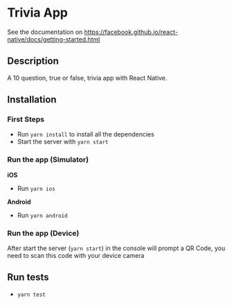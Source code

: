 # Trivia App
See the documentation on https://facebook.github.io/react-native/docs/getting-started.html
## Description
A 10 question, true or false, trivia app with React Native.

## Installation

### First Steps
- Run `yarn install` to install all the dependencies
- Start the server with `yarn start`

### Run the app (Simulator)

**iOS**
- Run `yarn ios`

**Android**
- Run `yarn android`

### Run the app (Device)

After start the server (`yarn start`) in the console will prompt a QR Code, you need to scan this code with your device camera

## Run tests
- `yarn test`
